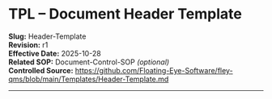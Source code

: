 # **TPL – Document Header Template**

**Slug:** Header-Template  
**Revision:** r1  
**Effective Date:** 2025-10-28  
**Related SOP:** Document-Control-SOP _(optional)_  
**Controlled Source:** https://github.com/Floating-Eye-Software/fley-qms/blob/main/Templates/Header-Template.md  

---
